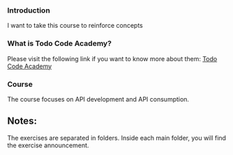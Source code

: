 ### Introduction
I want to take this course to reinforce concepts

### What is Todo Code Academy?
Please visit the following link if you want to know more about them:
[Todo Code Academy](https://todocodeacademy.com/quienes-somos)

### Course
The course focuses on API development and API consumption.

## Notes:
The exercises are separated in folders. Inside each main folder, you will find the exercise announcement.
